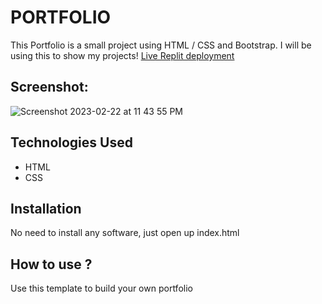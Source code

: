 # PORTFOLIO
This Portfolio is a small project using HTML / CSS and Bootstrap. I will be using this to show my projects!
[Live Replit deployment](https://portfolio-linh.lnguyen2336.repl.co/)
## Screenshot:
![Screenshot 2023-02-22 at 11 43 55 PM](https://user-images.githubusercontent.com/123962309/220829583-b1598711-f654-4628-9f4e-5dfbee373266.png)


## Technologies Used
* HTML
* CSS
## Installation
No need to install any software, just open up index.html
## How to use ?
Use this template to build your own portfolio
